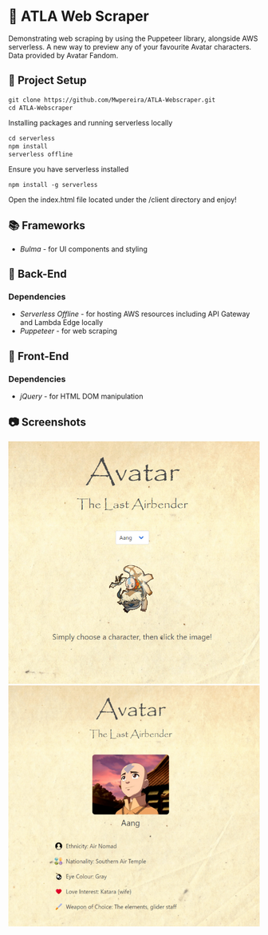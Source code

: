 # 💨 ATLA Web Scraper

Demonstrating web scraping by using the Puppeteer library, alongside AWS serverless. A new way to preview any of your favourite Avatar characters. Data provided by Avatar Fandom.

## 📐 Project Setup

```
git clone https://github.com/Mwpereira/ATLA-Webscraper.git
cd ATLA-Webscraper
```

Installing packages and running serverless locally

```
cd serverless
npm install
serverless offline
```

Ensure you have serverless installed

```
npm install -g serverless
```

Open the index.html file located under the /client directory and enjoy!

## 📚 Frameworks

-   _Bulma_ - for UI components and styling

## 🔐 Back-End

### Dependencies

-   _Serverless Offline_ - for hosting AWS resources including API Gateway and Lambda Edge locally
-   _Puppeteer_ - for web scraping

## 🎨 Front-End

### Dependencies

-   _jQuery_ - for HTML DOM manipulation

## 📷 Screenshots

<img src="/build/screenshots/indexPage.PNG" width="650x50">
<img src="/build/screenshots/characterPage.PNG" width="650x50">
